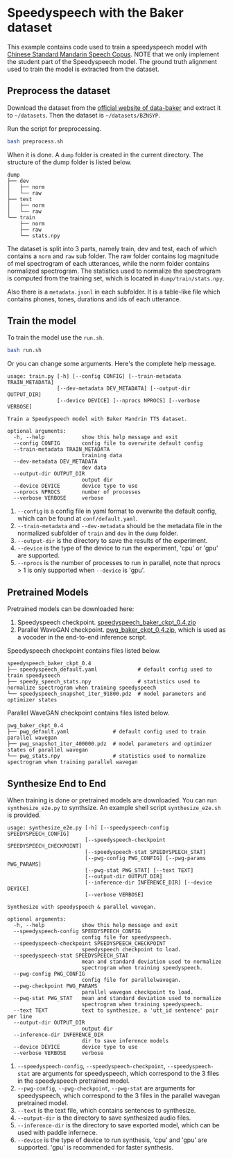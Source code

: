 # Speedyspeech with the Baker dataset

This example contains code used to train a speedyspeech model with [Chinese Standard Mandarin Speech Copus](https://www.data-baker.com/open_source.html). NOTE that we only implement the student part of the Speedyspeech model. The ground truth alignment used to train the model is extracted from the dataset.

## Preprocess the dataset

Download the dataset from the [official website of data-baker](https://www.data-baker.com/data/index/source) and extract it to `~/datasets`. Then the dataset is `~/datasets/BZNSYP`.

Run the script for preprocessing.

```bash
bash preprocess.sh
```

When it is done. A `dump` folder is created in the current directory. The structure of the dump folder is listed below.

```text
dump
├── dev
│   ├── norm
│   └── raw
├── test
│   ├── norm
│   └── raw
└── train
    ├── norm
    ├── raw
    └── stats.npy
```

The dataset is split into 3 parts, namely train, dev and test, each of which contains a `norm` and `raw` sub folder. The raw folder contains log magnitude of mel spectrogram of each utterances, while the norm folder contains normalized spectrogram. The statistics used to normalize the spectrogram is computed from the training set, which is located in `dump/train/stats.npy`.

Also there is a `metadata.jsonl` in each subfolder. It is a table-like file which contains phones, tones, durations and ids of each utterance.

## Train the model

To train the model use the `run.sh`.

```bash
bash run.sh
```

Or you can change some arguments. Here's the complete help message.

```text
usage: train.py [-h] [--config CONFIG] [--train-metadata TRAIN_METADATA]
                [--dev-metadata DEV_METADATA] [--output-dir OUTPUT_DIR]
                [--device DEVICE] [--nprocs NPROCS] [--verbose VERBOSE]

Train a Speedyspeech model with Baker Mandrin TTS dataset.

optional arguments:
  -h, --help            show this help message and exit
  --config CONFIG       config file to overwrite default config
  --train-metadata TRAIN_METADATA
                        training data
  --dev-metadata DEV_METADATA
                        dev data
  --output-dir OUTPUT_DIR
                        output dir
  --device DEVICE       device type to use
  --nprocs NPROCS       number of processes
  --verbose VERBOSE     verbose
```

1. `--config` is a config file in yaml format to overwrite the default config, which can be found at `conf/default.yaml`.
2. `--train-metadata` and `--dev-metadata` should be the metadata file in the normalized subfolder of `train` and `dev` in the `dump` folder.
3. `--output-dir` is the directory to save the results of the experiment.
4. `--device` is the type of the device to run the experiment, 'cpu' or 'gpu' are supported.
5. `--nprocs` is the number of processes to run in parallel, note that nprocs > 1 is only supported when `--device` is 'gpu'.

## Pretrained Models

Pretrained models can be downloaded here:
1. Speedyspeech checkpoint. [speedyspeech_baker_ckpt_0.4.zip](https://paddlespeech.bj.bcebos.com/Parakeet/speedyspeech_baker_ckpt_0.4.zip)
2. Parallel WaveGAN checkpoint. [pwg_baker_ckpt_0.4.zip](https://paddlespeech.bj.bcebos.com/Parakeet/pwg_baker_ckpt_0.4.zip), which is used as a vocoder in the end-to-end inference script.

Speedyspeech checkpoint contains files listed below.

```text
speedyspeech_baker_ckpt_0.4
├── speedyspeech_default.yaml             # default config used to train speedyseech
├── speedy_speech_stats.npy               # statistics used to normalize spectrogram when training speedyspeech
└── speedyspeech_snapshot_iter_91800.pdz  # model parameters and optimizer states
```

Parallel WaveGAN checkpoint contains files listed below.

```text
pwg_baker_ckpt_0.4
├── pwg_default.yaml              # default config used to train parallel wavegan
├── pwg_snapshot_iter_400000.pdz  # model parameters and optimizer states of parallel wavegan
└── pwg_stats.npy                 # statistics used to normalize spectrogram when training parallel wavegan
```

## Synthesize End to End

When training is done or pretrained models are downloaded. You can run `synthesize_e2e.py` to synthsize. An example shell script `synthesize_e2e.sh` is provided.

```text
usage: synthesize_e2e.py [-h] [--speedyspeech-config SPEEDYSPEECH_CONFIG]
                         [--speedyspeech-checkpoint SPEEDYSPEECH_CHECKPOINT]
                         [--speedyspeech-stat SPEEDYSPEECH_STAT]
                         [--pwg-config PWG_CONFIG] [--pwg-params PWG_PARAMS]
                         [--pwg-stat PWG_STAT] [--text TEXT]
                         [--output-dir OUTPUT_DIR]
                         [--inference-dir INFERENCE_DIR] [--device DEVICE]
                         [--verbose VERBOSE]

Synthesize with speedyspeech & parallel wavegan.

optional arguments:
  -h, --help            show this help message and exit
  --speedyspeech-config SPEEDYSPEECH_CONFIG
                        config file for speedyspeech.
  --speedyspeech-checkpoint SPEEDYSPEECH_CHECKPOINT
                        speedyspeech checkpoint to load.
  --speedyspeech-stat SPEEDYSPEECH_STAT
                        mean and standard deviation used to normalize
                        spectrogram when training speedyspeech.
  --pwg-config PWG_CONFIG
                        config file for parallelwavegan.
  --pwg-checkpoint PWG_PARAMS
                        parallel wavegan checkpoint to load.
  --pwg-stat PWG_STAT   mean and standard deviation used to normalize
                        spectrogram when training speedyspeech.
  --text TEXT           text to synthesize, a 'utt_id sentence' pair per line
  --output-dir OUTPUT_DIR
                        output dir
  --inference-dir INFERENCE_DIR
                        dir to save inference models
  --device DEVICE       device type to use
  --verbose VERBOSE     verbose
```

1. `--speedyspeech-config`, `--speedyspeech-checkpoint`, `--speedyspeech-stat` are arguments for speedyspeech, which correspond to the 3 files in the speedyspeech pretrained model.
2. `--pwg-config`, `--pwg-checkpoint`, `--pwg-stat` are arguments for speedyspeech, which correspond to the 3 files in the parallel wavegan pretrained model.
3. `--text` is the text file, which contains sentences to synthesize.
4. `--output-dir` is the directory to save synthesized audio files.
5. `--inference-dir` is the directory to save exported model, which can be used with paddle infernece.
6. `--device` is the type of device to run synthesis, 'cpu' and 'gpu' are supported. 'gpu' is recommended for faster synthesis.
